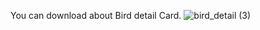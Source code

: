 You can download about Bird detail Card.
![bird_detail (3)](https://github.com/LittleRat11/Burmese-Birds-App/assets/121718513/04aaf044-3284-4fea-be0b-d0986d5ae4ff)


